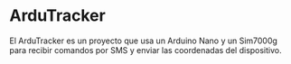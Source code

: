 # ArduTracker
El ArduTracker es un proyecto que usa un Arduino Nano y un Sim7000g para recibir comandos por SMS y enviar las coordenadas del dispositivo. 
